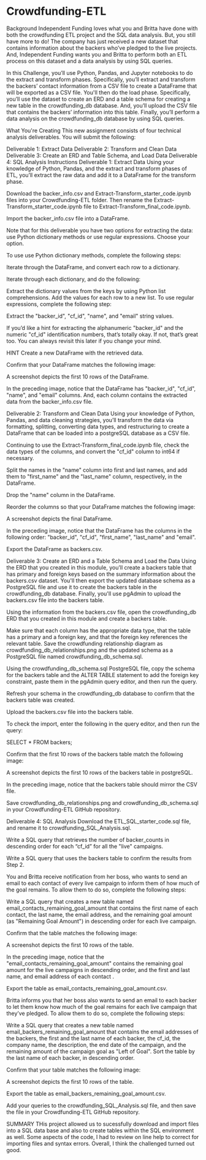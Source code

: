 # Crowdfunding-ETL
Background
Independent Funding loves what you and Britta have done with both the crowdfunding ETL project and the SQL data analysis. But, you still have more to do! The company has just received a new dataset that contains information about the backers who’ve pledged to the live projects. And, Independent Funding wants you and Britta to perform both an ETL process on this dataset and a data analysis by using SQL queries.

In this Challenge, you’ll use Python, Pandas, and Jupyter notebooks to do the extract and transform phases. Specifically, you’ll extract and transform the backers’ contact information from a CSV file to create a DataFrame that will be exported as a CSV file. You'll then do the load phase. Specifically, you’ll use the dataset to create an ERD and a table schema for creating a new table in the crowdfunding_db database. And, you’ll upload the CSV file that contains the backers’ information into this table. Finally, you’ll perform a data analysis on the crowdfunding_db database by using SQL queries.

What You're Creating
This new assignment consists of four technical analysis deliverables. You will submit the following:

Deliverable 1: Extract Data
Deliverable 2: Transform and Clean Data
Deliverable 3: Create an ERD and Table Schema, and Load Data
Deliverable 4: SQL Analysis
Instructions
Deliverable 1: Extract Data
Using your knowledge of Python, Pandas, and the extract and transform phases of ETL, you’ll extract the raw data and add it to a DataFrame for the transform phase.

Download the backer_info.csv and Extract-Transform_starter_code.ipynb files into your Crowdfunding-ETL folder. Then rename the Extract-Transform_starter_code.ipynb file to Extract-Transform_final_code.ipynb.

Import the backer_info.csv file into a DataFrame.

Note that for this deliverable you have two options for extracting the data: use Python dictionary methods or use regular expressions. Choose your option.

To use use Python dictionary methods, complete the following steps:

Iterate through the DataFrame, and convert each row to a dictionary.

Iterate through each dictionary, and do the following:

Extract the dictionary values from the keys by using Python list comprehensions.
Add the values for each row to a new list.
To use regular expressions, complete the following step:

Extract the "backer_id", "cf_id", "name", and "email" string values.

If you’d like a hint for extracting the alphanumeric "backer_id" and the numeric "cf_id" identification numbers, that’s totally okay. If not, that’s great too. You can always revisit this later if you change your mind.

HINT
Create a new DataFrame with the retrieved data.

Confirm that your DataFrame matches the following image:

A screenshot depicts the first 10 rows of the DataFrame.

In the preceding image, notice that the DataFrame has "backer_id", "cf_id", "name", and "email" columns. And, each column contains the extracted data from the backer_info.csv file.

Deliverable 2: Transform and Clean Data
Using your knowledge of Python, Pandas, and data cleaning strategies, you’ll transform the data via formatting, splitting, converting data types, and restructuring to create a DataFrame that can be loaded into a postgreSQL database as a CSV file.

Continuing to use the Extract-Transform_final_code.ipynb file, check the data types of the columns, and convert the "cf_id" column to int64 if necessary.

Split the names in the "name" column into first and last names, and add them to "first_name" and the "last_name" column, respectively, in the DataFrame.

Drop the "name" column in the DataFrame.

Reorder the columns so that your DataFrame matches the following image:

A screenshot depicts the final DataFrame.

In the preceding image, notice that the DataFrame has the columns in the following order: "backer_id", "cf_id", "first_name", "last_name" and "email".

Export the DataFrame as backers.csv.

Deliverable 3: Create an ERD and a Table Schema and Load the Data
Using the ERD that you created in this module, you’ll create a backers table that has primary and foreign keys based on the summary information about the backers.csv dataset. You'll then export the updated database schema as a PostgreSQL file and use it to create the backers table in the crowdfunding_db database. Finally, you'll use pgAdmin to upload the backers.csv file into the backers table.

Using the information from the backers.csv file, open the crowdfunding_db ERD that you created in this module and create a backers table.

Make sure that each column has the appropriate data type, that the table has a primary and a foreign key, and that the foreign key references the relevant table.
Save the crowdfunding relationship diagram as crowdfunding_db_relationships.png and the updated schema as a PostgreSQL file named crowdfunding_db_schema.sql.

Using the crowdfunding_db_schema.sql PostgreSQL file, copy the schema for the backers table and the ALTER TABLE statement to add the foreign key constraint, paste them in the pgAdmin query editor, and then run the query.

Refresh your schema in the crowdfunding_db database to confirm that the backers table was created.

Upload the backers.csv file into the backers table.

To check the import, enter the following in the query editor, and then run the query:

SELECT * FROM backers;

Confirm that the first 10 rows of the backers table match the following image:

A screenshot depicts the first 10 rows of the backers table in postgreSQL.

In the preceding image, notice that the backers table should mirror the CSV file.

Save crowdfunding_db_relationships.png and crowdfunding_db_schema.sql in your Crowdfunding-ETL GitHub repository.

Deliverable 4: SQL Analysis
Download the ETL_SQL_starter_code.sql file, and rename it to crowdfunding_SQL_Analysis.sql.

Write a SQL query that retrieves the number of backer_counts in descending order for each “cf_id” for all the "live" campaigns.

Write a SQL query that uses the backers table to confirm the results from Step 2.

You and Britta receive notification from her boss, who wants to send an email to each contact of every live campaign to inform them of how much of the goal remains. To allow them to do so, complete the following steps:

Write a SQL query that creates a new table named email_contacts_remaining_goal_amount that contains the first name of each contact, the last name, the email address, and the remaining goal amount (as "Remaining Goal Amount") in descending order for each live campaign.

Confirm that the table matches the following image:

A screenshot depicts the first 10 rows of the table.

In the preceding image, notice that the "email_contacts_remaining_goal_amount" contains the remaining goal amount for the live campaigns in descending order, and the first and last name, and email address of each contact .

Export the table as email_contacts_remaining_goal_amount.csv.

Britta informs you that her boss also wants to send an email to each backer to let them know how much of the goal remains for each live campaign that they’ve pledged. To allow them to do so, complete the following steps:

Write a SQL query that creates a new table named email_backers_remaining_goal_amount that contains the email addresses of the backers, the first and the last name of each backer, the cf_id, the company name, the description, the end date of the campaign, and the remaining amount of the campaign goal as "Left of Goal". Sort the table by the last name of each backer, in descending order.

Confirm that your table matches the following image:

A screenshot depicts the first 10 rows of the table.

Export the table as email_backers_remaining_goal_amount.csv.

Add your queries to the crowdfunding_SQL_Analysis.sql file, and then save the file in your Crowdfunding-ETL GitHub repository.

SUMMARY 
THis project allowed us to sucessfully download and import files into a SQL data base and also to create tables within the SQL environment as well. Some aspects of the code, I had to review on line help to correct for importing files and syntax errors. Overall, I think the challenged turned out good. 
